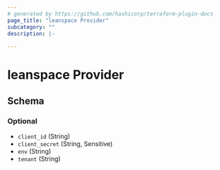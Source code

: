 ```yaml
---
# generated by https://github.com/hashicorp/terraform-plugin-docs
page_title: "leanspace Provider"
subcategory: ""
description: |-
  
---
```


# leanspace Provider





<!-- schema generated by tfplugindocs -->
## Schema

### Optional

- `client_id` (String)
- `client_secret` (String, Sensitive)
- `env` (String)
- `tenant` (String)
